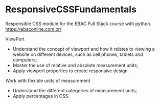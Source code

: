 # ResponsiveCSSFundamentals

Responsible CSS module for the EBAC Full Stack course with python. https://ebaconline.com.br/

ViewPort

- Understand the concept of viewport and how it relates to viewing a website on different devices, such as cell phones, tablets and computers;
- Master the use of relative and absolute measurement units;
- Apply viewport properties to create responsive design.

Work with flexible units of measurement

- Understand the different categories of measurement units;
- Apply percentages in CSS.
